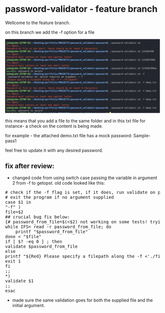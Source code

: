 # password-validator - feature branch

Wellcome to the feature branch.

on this branch we add the -f option for a file 

![feature](feature.png?raw=true?style=centerme "feature passed validation")

this means that you add a file to the same folder and in this txt file for instance-
a check on the content is being made.

for example - the attached demo.txt file has a mock password:
Sample-pass1

feel free to update it with any desired password.


## fix after review:

- changed code from using switch case passing the variable in argument 2 from -f to getopst.
old code looked like this:
<pre>
# check if the -f flag is set, if it does, run validate on password file.
# exit the program if no argument supplied
case $1 in
"-f" )
file=$2
## crucial bug fix below:
{# password_from_file=$(<$2) not working on some tests! trying the following instead of getopts:}
while IFS= read -r password_from_file; do
    printf "$password_from_file"
done < "$file"
if [ $? -eq 0 ] ; then
validate $password_from_file
else
printf "${Red} Please specify a filepath along the -f <'./filepath>${NC}\n"
exit 1
fi
;;
*)
validate $1
;;
esac 
</pre>
- made sure the same validation goes for both the supplied file and the initial argument.

